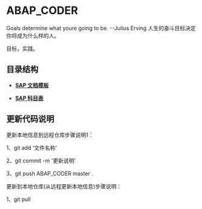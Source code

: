 ﻿# ABAP_CODER
Goals determine what youre going to be.
                      --Julius Erving
人生的奋斗目标决定你将成为什么样的人。

目标，实践。



## 目录结构
* **[SAP 文档模板](https://github.com/Jack-liangqihua/ABAP_CODER/blob/master/md/ABAP.md)**

* **[SAP 科目表](https://github.com/Jack-liangqihua/ABAP_CODER/blob/master/md/ABAP001.md)**



 
 

  

## 更新代码说明

更新本地信息到远程仓库步骤说明1：

1、git add '文件名称'

2、git commit -m '更新说明'

3、git push  ABAP_CODER master .

更新到本地仓库(从远程更新本地信息)步骤说明：

1、git pull
